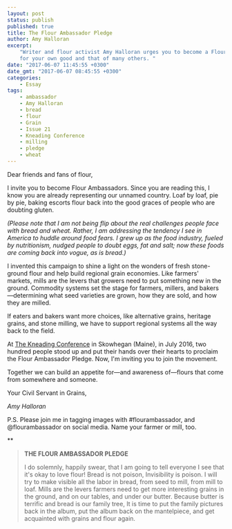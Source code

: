 ```yaml
---
layout: post
status: publish
published: true
title: The Flour Ambassador Pledge
author: Amy Halloran
excerpt:
    "Writer and flour activist Amy Halloran urges you to become a Flour Ambassador,
    for your own good and that of many others. "
date: "2017-06-07 11:45:55 +0300"
date_gmt: "2017-06-07 08:45:55 +0300"
categories:
    - Essay
tags:
    - ambassador
    - Amy Halloran
    - bread
    - flour
    - Grain
    - Issue 21
    - Kneading Conference
    - milling
    - pledge
    - wheat
---
```


Dear friends and fans of flour,

I invite you to become Flour Ambassadors. Since you are reading this, I know you are already representing our unnamed country. Loaf by loaf, pie by pie, baking escorts flour back into the good graces of people who are doubting gluten.

_(Please note that I am not being flip about the real challenges people face with bread and wheat. Rather, I am addressing the tendency I see in America to huddle around food fears. I grew up as the food industry, fueled by nutritionism, nudged people to doubt eggs, fat and salt; now these foods are coming back into vogue, as is bread.)_

I invented this campaign to shine a light on the wonders of fresh stone-ground flour and help build regional grain economies. Like farmers' markets, mills are the levers that growers need to put something new in the ground. Commodity systems set the stage for farmers, millers, and bakers&mdash;determining what seed varieties are grown, how they are sold, and how they are milled.

If eaters and bakers want more choices, like alternative grains, heritage grains, and stone milling, we have to support regional systems all the way back to the field.

At [The Kneading Conference](http://kneadingconference.com/) in Skowhegan (Maine), in July 2016, two hundred people stood up and put their hands over their hearts to proclaim the Flour Ambassador Pledge. Now, I'm inviting you to join the movement.

Together we can build an appetite for&mdash;and awareness of&mdash;flours that come from somewhere and someone.

Your Civil Servant in Grains,

_Amy Halloran_

P.S. Please join me in tagging images with #flourambassador, and @flourambassador on social media. Name your farmer or mill, too.

\*\*

> **THE FLOUR AMBASSADOR PLEDGE**
>
> I do solemnly, happily swear,
> that I am going to tell everyone I see
> that it's okay to love flour!
> Bread is not poison,
> Invisibility is poison.
> I will try to make visible
> all the labor in bread,
> from seed to mill,
> from mill to loaf.
> Mills are the levers farmers need
> to get more interesting grains in the ground,
> and on our tables,
> and under our butter.
> Because butter is terrific and bread is our family tree,
> It is time to put the family pictures back in the album,
> put the album back on the mantelpiece,
> and get acquainted with grains and flour again.
